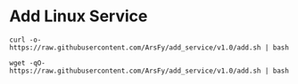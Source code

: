 # Add Linux Service

```
curl -o- https://raw.githubusercontent.com/ArsFy/add_service/v1.0/add.sh | bash
```

```
wget -qO- https://raw.githubusercontent.com/ArsFy/add_service/v1.0/add.sh | bash
```